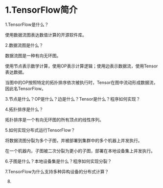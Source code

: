 # 1.TensorFlow简介

1.TensorFlow是什么？

使用数据流图表达数值计算的开源软件库。

2.数据流图是什么？

数据流图是一种有向无环图。

使用节点表示数学计算，使用OP表示计算逻辑；使用边表示数据流，使用Tensor表达数据。

当图中的OP按照特定的拓扑排序依次被执行时，Tensor在图中流动形成数据流，因此名TensorFlow。

3.节点是什么？OP是什么？边是什么？Tensor是什么？程序如何实现？

4.拓扑排序是什么？

拓扑排序是一个有向无环图的所有顶点的线性序列。

5.如何实现分布式运行TensorFlow？

将数据流图分裂为多个子图，并被部署到集群中的多个机器上并发执行。

在一个机器内，子图被二次分裂为更小的子图，部署在本地设备集上并发执行。

6.子图是什么？本地设备集是什么？程序如何实现分裂？

7.TensorFlow为什么支持多种异构设备的分布式计算？

8.
